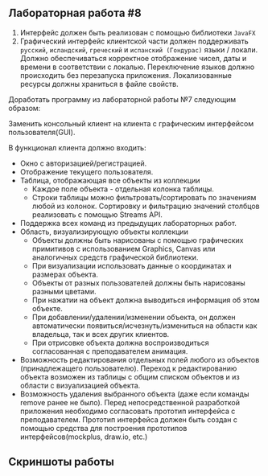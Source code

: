 ## Лабораторная работа #8

1. Интерфейс должен быть реализован с помощью библиотеки `JavaFX`
2. Графический интерфейс клиентской части должен поддерживать `русский`, `исландский`, `греческий` и `испанский (Гондурас)` языки / локали. Должно обеспечиваться корректное отображение чисел, даты и времени в соответствии с локалью. Переключение языков должно происходить без перезапуска приложения. Локализованные ресурсы должны храниться в файле свойств.

Доработать программу из лабораторной работы №7 следующим образом:

Заменить консольный клиент на клиента с графическим интерфейсом пользователя(GUI).

В функционал клиента должно входить:

- Окно с авторизацией/регистрацией.
- Отображение текущего пользователя.
- Таблица, отображающая все объекты из коллекции
	- Каждое поле объекта - отдельная колонка таблицы.
	- Строки таблицы можно фильтровать/сортировать по значениям любой из колонок. Сортировку и фильтрацию значений столбцов реализовать с помощью Streams API.
- Поддержка всех команд из предыдущих лабораторных работ.
- Область, визуализирующую объекты коллекции
	- Объекты должны быть нарисованы с помощью графических примитивов с использованием Graphics, Canvas или аналогичных средств графической библиотеки.
	- При визуализации использовать данные о координатах и размерах объекта.
	- Объекты от разных пользователей должны быть нарисованы разными цветами.
	- При нажатии на объект должна выводиться информация об этом объекте.
	- При добавлении/удалении/изменении объекта, он должен автоматически появиться/исчезнуть/измениться  на области как владельца, так и всех других клиентов. 
	- При отрисовке объекта должна воспроизводиться согласованная с преподавателем анимация.
- Возможность редактирования отдельных полей любого из объектов (принадлежащего пользователю). Переход к редактированию объекта возможен из таблицы с общим списком объектов и из области с визуализацией объекта.
- Возможность удаления выбранного объекта (даже если команды remove ранее не было).
Перед непосредственной разработкой приложения необходимо согласовать прототип интерфейса с преподавателем. Прототип интерфейса должен быть создан с помощью средства для построения прототипов интерфейсов(mockplus, draw.io, etc.)

## Скриншоты работы

